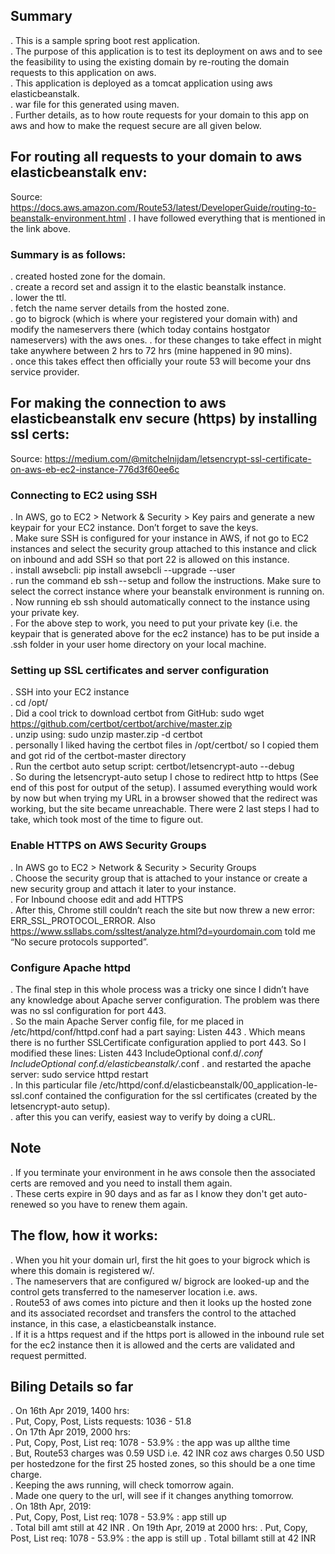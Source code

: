 ## Summary
. This is a sample spring boot rest application.  
. The purpose of this application is to test its deployment on aws and to see the feasibility to using the existing domain by re-routing the domain requests to this application on aws.  
. This application is deployed as a tomcat application using aws elasticbeanstalk.    
. war file for this generated using maven.  
. Further details, as to how route requests for your domain to this app on aws and how to make the request secure are all given below.  

## For routing all requests to your domain to aws elasticbeanstalk env:
Source: https://docs.aws.amazon.com/Route53/latest/DeveloperGuide/routing-to-beanstalk-environment.html
. I have followed everything that is mentioned in the link above.
### Summary is as follows:
. created hosted zone for the domain.  
. create a record set and assign it to the elastic beanstalk instance.  
. lower the ttl.  
. fetch the name server details from the hosted zone.  
. go to bigrock (which is where your registered your domain with) and modify the nameservers there (which today contains hostgator nameservers) with the aws ones.
. for these changes to take effect in might take anywhere between 2 hrs to 72 hrs (mine happened in 90 mins).  
. once this takes effect then officially your route 53 will become your dns service provider.  
 

## For making the connection to aws elasticbeanstalk env secure (https) by installing ssl certs:
Source: https://medium.com/@mitchelnijdam/letsencrypt-ssl-certificate-on-aws-eb-ec2-instance-776d3f60ee6c
### Connecting to EC2 using SSH
. In AWS, go to EC2 > Network & Security > Key pairs and generate a new keypair for your EC2 instance. Don’t forget to save the keys.  
. Make sure SSH is configured for your instance in AWS, if not go to EC2 instances and select the security group attached to this instance and click on inbound and add SSH so that port 22 is allowed on this instance.    
. install awsebcli: pip install awsebcli --upgrade --user  
. run the command eb ssh -- setup and follow the instructions. Make sure to select the correct instance where your beanstalk environment is running on.  
. Now running eb ssh should automatically connect to the instance using your private key.  
. For the above step to work, you need to put your private key (i.e. the keypair that is generated above for the ec2 instance) has to be put inside a .ssh folder in your user home directory on your local machine.  

### Setting up SSL certificates and server configuration
. SSH into your EC2 instance  
. cd /opt/  
. Did a cool trick to download certbot from GitHub: sudo wget https://github.com/certbot/certbot/archive/master.zip  
. unzip using: sudo unzip master.zip -d certbot  
. personally I liked having the certbot files in /opt/certbot/ so I copied them and got rid of the certbot-master directory  
. Run the certbot auto setup script: certbot/letsencrypt-auto --debug  
. So during the letsencrypt-auto setup I chose to redirect http to https (See end of this post for output of the setup). I assumed everything would work by now but when trying my URL in a browser showed that the redirect was working, but the site became unreachable. There were 2 last steps I had to take, which took most of the time to figure out.  

### Enable HTTPS on AWS Security Groups
. In AWS go to EC2 > Network & Security > Security Groups  
. Choose the security group that is attached to your instance or create a new security group and attach it later to your instance.  
. For Inbound choose edit and add HTTPS  
. After this, Chrome still couldn’t reach the site but now threw a new error: ERR_SSL_PROTOCOL_ERROR. Also https://www.ssllabs.com/ssltest/analyze.html?d=yourdomain.com told me “No secure protocols supported”.  

### Configure Apache httpd
. The final step in this whole process was a tricky one since I didn’t have any knowledge about Apache server configuration. The problem was there was no ssl configuration for port 443.  
. So the main Apache Server config file, for me placed in /etc/httpd/conf/httpd.conf had a part saying:
<IfModule mod_ssl.c>
Listen 443
</IfModule>
. Which means there is no further SSLCertificate configuration applied to port 443. So I modified these lines:
<IfModule mod_ssl.c>
Listen 443
IncludeOptional conf.d/*.conf
IncludeOptional conf.d/elasticbeanstalk/*.conf
</IfModule>
. and restarted the apache server: sudo service httpd restart  
. In this particular file /etc/httpd/conf.d/elasticbeanstalk/00_application-le-ssl.conf contained the configuration for the ssl certificates (created by the letsencrypt-auto setup).  
. after this you can verify, easiest way to verify by doing a cURL.

## Note
. If you terminate your environment in he aws console then the associated certs are removed and you need to install them again.  
. These certs expire in 90 days and as far as I know they don't get auto-renewed so you have to renew them again.

## The flow, how it works:  
. When you hit your domain url, first the hit goes to your bigrock which is where this domain is registered w/.  
. The nameservers that are configured w/ bigrock are looked-up and the control gets transferred to the nameserver location i.e. aws.  
. Route53 of aws comes into picture and then it looks up the hosted zone and its associated recordset and transfers the control to the attached instance, in this case, a elasticbeanstalk instance.  
. If it is a https request and if the https port is allowed in the inbound rule set for the ec2 instance then it is allowed and the certs are validated and request permitted.        

## Biling Details so far
. On 16th Apr 2019, 1400 hrs:  
. Put, Copy, Post, Lists requests: 1036 - 51.8  
. On 17th Apr 2019, 2000 hrs:   
. Put, Copy, Post, List req: 1078 - 53.9% : the app was up allthe time  
. But, Route53 charges was 0.59 USD i.e. 42 INR coz aws charges 0.50 USD per hostedzone for the first 25 hosted zones, so this should be a one time charge.  
. Keeping the aws running, will check tomorrow again.  
. Made one query to the url, will see if it changes anything tomorrow.  
. On 18th Apr, 2019:  
. Put, Copy, Post, List req: 1078 - 53.9% : app still up  
. Total bill amt still at 42 INR 
. On 19th Apr, 2019 at 2000 hrs:
. Put, Copy, Post, List req: 1078 - 53.9% : the app is still up
. Total billamt still at 42 INR  

